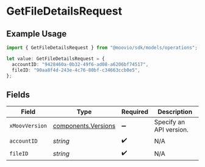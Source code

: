 # GetFileDetailsRequest

## Example Usage

```typescript
import { GetFileDetailsRequest } from "@moovio/sdk/models/operations";

let value: GetFileDetailsRequest = {
  accountID: "9428460a-0b32-49f6-ad08-a6206bf74517",
  fileID: "90aa8f4d-243e-4c76-80bf-c34663ccb0e5",
};
```

## Fields

| Field                                                      | Type                                                       | Required                                                   | Description                                                |
| ---------------------------------------------------------- | ---------------------------------------------------------- | ---------------------------------------------------------- | ---------------------------------------------------------- |
| `xMoovVersion`                                             | [components.Versions](../../models/components/versions.md) | :heavy_minus_sign:                                         | Specify an API version.                                    |
| `accountID`                                                | *string*                                                   | :heavy_check_mark:                                         | N/A                                                        |
| `fileID`                                                   | *string*                                                   | :heavy_check_mark:                                         | N/A                                                        |
